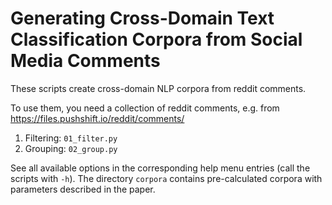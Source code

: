 # Generating Cross-Domain Text Classification Corpora from Social Media Comments

These scripts create cross-domain NLP corpora from reddit comments. 

To use them, you need a collection of reddit comments, e.g. from 
https://files.pushshift.io/reddit/comments/

 1. Filtering: `01_filter.py`
 2. Grouping: `02_group.py`

See all available options in the corresponding help menu entries (call the scripts with `-h`).
The directory `corpora` contains pre-calculated corpora with parameters described in the paper.
